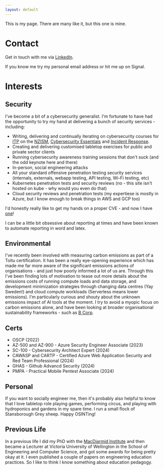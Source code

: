 ```yaml
---
layout: default
---
```

This is my page. There are many like it, but this one is mine.

# Contact
Get in touch with me  via [LinkedIn](https://www.linkedin.com/in/kaiwhata/).

If you know me try my personal email address or hit me up on Signal.

# Interests
## Security

I've become a bit of a cybersecurity generalist. I'm fortunate to have had the opportunity to try my hand at delivering a bunch of security services - including:
* Writing, delivering and continually iterating on cybersecurity courses for [ITP](https://itp.nz/) on the [NZISM](https://itp.nz/events/online/2168-NZISM_Fundamentals), [Cybersecurity Essentials](https://itp.nz/courses/ondemand/152-Cybersecurity_Essentials) and [Incident Response](https://portal.itp.nz/courses/ondemand/150-Cybersecurity_Incident_Response).
* Creating and delivering customised tabletop exercises for public and private sector clients
* Running cybersecurity awareness training sessions that don't suck (and the odd keynote here and there)
* In-person, social engineering attacks
* All your standard offensive penetration testing security services (internals, externals, webapp testing, API testing, Wi-Fi testing, etc) 
* Kubernetes penetration tests and security reviews (no - this site isn't hosted on kube - why would you even do that)
* Cloud security reviews and penetration tests (my expertiese is mostly in Azure, but I know enough to break things in AWS and GCP too)

I'd honestly really like to get my hands on a proper CVE - and now I have [one](https://happy-little-accidents.pages.dev/posts/CVE-2024-30931/)! 

I can be a little bit obsessive about reporting at times and have been known to automate reporting in word and latex. 

## Environmental
I've recently been involved with measuring carbon emissions as part of a Toitu certification. It has been a really eye-opening experience which has made me far more aware of the significant emissions actions of organisations - and just how poorly informed a lot of us are. Through this I've been finding lots of motivation to tease out more details about the emissions costs of running compute loads and data storage, and development minimization strategies through changing data centres (Yay Sweden!) and cloud compute workloads (Serverless means lower emissions). I'm particularly curious and shouty about the unknown emissions impact of AI tools at the moment. I try to avoid a myopic focus on carbon emissions alone, and have been looking at broader organisational sustainability frameworks - such as [B Corp](https://www.bcorporation.net/).

## Certs
* OSCP (2022)
* AZ-500 and AZ-900 - Azure Security Engineer Associate (2023)
* SC-100 - Cybersecurity Architect Expert (2024)
* CAWASP and CARTP - Certified Azure Web Application Security and Red Team Professional (2024)
* GHAS - Github Advancd Security (2024)
* PMPA - Practical Mobile Pentest Associate (2024)

## Personal

If you want to socially engineer me, then it's probably also helpful to know that I love tabletop role playing games, performing circus, and playing with hydroponics and gardens in my spare time. I run a small flock of Stansborough Grey sheep. Happy OSINTing!

## Previous Life

In a previous life I did my PhD with the [MacDiarmid Institute](https://www.macdiarmid.ac.nz/) and then became a Lecturer at Victoria University of Wellington in the School of Engineering and Computer Science, and got some awards for being pretty okay at it. I even published a couple of papers on engineering education practices. So I like to think I know something about education pedagogy.

